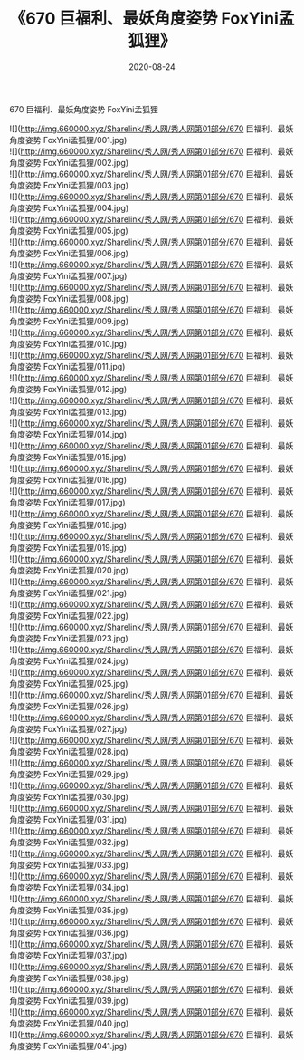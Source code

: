 ﻿---
layout: post
title:  《670 巨福利、最妖角度姿势 FoxYini孟狐狸》
date:   2020-08-24
img: http://img.660000.xyz/Sharelink/秀人网/秀人网第01部分/670 巨福利、最妖角度姿势 FoxYini孟狐狸/000.jpg
categories: [美女, 清纯, 唯美]
---

670 巨福利、最妖角度姿势 FoxYini孟狐狸

  ![](http://img.660000.xyz/Sharelink/秀人网/秀人网第01部分/670 巨福利、最妖角度姿势 FoxYini孟狐狸/001.jpg) <br> ![](http://img.660000.xyz/Sharelink/秀人网/秀人网第01部分/670 巨福利、最妖角度姿势 FoxYini孟狐狸/002.jpg) <br> ![](http://img.660000.xyz/Sharelink/秀人网/秀人网第01部分/670 巨福利、最妖角度姿势 FoxYini孟狐狸/003.jpg) <br> ![](http://img.660000.xyz/Sharelink/秀人网/秀人网第01部分/670 巨福利、最妖角度姿势 FoxYini孟狐狸/004.jpg) <br> ![](http://img.660000.xyz/Sharelink/秀人网/秀人网第01部分/670 巨福利、最妖角度姿势 FoxYini孟狐狸/005.jpg) <br> ![](http://img.660000.xyz/Sharelink/秀人网/秀人网第01部分/670 巨福利、最妖角度姿势 FoxYini孟狐狸/006.jpg) <br> ![](http://img.660000.xyz/Sharelink/秀人网/秀人网第01部分/670 巨福利、最妖角度姿势 FoxYini孟狐狸/007.jpg) <br> ![](http://img.660000.xyz/Sharelink/秀人网/秀人网第01部分/670 巨福利、最妖角度姿势 FoxYini孟狐狸/008.jpg) <br> ![](http://img.660000.xyz/Sharelink/秀人网/秀人网第01部分/670 巨福利、最妖角度姿势 FoxYini孟狐狸/009.jpg) <br> ![](http://img.660000.xyz/Sharelink/秀人网/秀人网第01部分/670 巨福利、最妖角度姿势 FoxYini孟狐狸/010.jpg) <br> ![](http://img.660000.xyz/Sharelink/秀人网/秀人网第01部分/670 巨福利、最妖角度姿势 FoxYini孟狐狸/011.jpg) <br> ![](http://img.660000.xyz/Sharelink/秀人网/秀人网第01部分/670 巨福利、最妖角度姿势 FoxYini孟狐狸/012.jpg) <br> ![](http://img.660000.xyz/Sharelink/秀人网/秀人网第01部分/670 巨福利、最妖角度姿势 FoxYini孟狐狸/013.jpg) <br> ![](http://img.660000.xyz/Sharelink/秀人网/秀人网第01部分/670 巨福利、最妖角度姿势 FoxYini孟狐狸/014.jpg) <br> ![](http://img.660000.xyz/Sharelink/秀人网/秀人网第01部分/670 巨福利、最妖角度姿势 FoxYini孟狐狸/015.jpg) <br> ![](http://img.660000.xyz/Sharelink/秀人网/秀人网第01部分/670 巨福利、最妖角度姿势 FoxYini孟狐狸/016.jpg) <br> ![](http://img.660000.xyz/Sharelink/秀人网/秀人网第01部分/670 巨福利、最妖角度姿势 FoxYini孟狐狸/017.jpg) <br> ![](http://img.660000.xyz/Sharelink/秀人网/秀人网第01部分/670 巨福利、最妖角度姿势 FoxYini孟狐狸/018.jpg) <br> ![](http://img.660000.xyz/Sharelink/秀人网/秀人网第01部分/670 巨福利、最妖角度姿势 FoxYini孟狐狸/019.jpg) <br> ![](http://img.660000.xyz/Sharelink/秀人网/秀人网第01部分/670 巨福利、最妖角度姿势 FoxYini孟狐狸/020.jpg) <br> ![](http://img.660000.xyz/Sharelink/秀人网/秀人网第01部分/670 巨福利、最妖角度姿势 FoxYini孟狐狸/021.jpg) <br> ![](http://img.660000.xyz/Sharelink/秀人网/秀人网第01部分/670 巨福利、最妖角度姿势 FoxYini孟狐狸/022.jpg) <br> ![](http://img.660000.xyz/Sharelink/秀人网/秀人网第01部分/670 巨福利、最妖角度姿势 FoxYini孟狐狸/023.jpg) <br> ![](http://img.660000.xyz/Sharelink/秀人网/秀人网第01部分/670 巨福利、最妖角度姿势 FoxYini孟狐狸/024.jpg) <br> ![](http://img.660000.xyz/Sharelink/秀人网/秀人网第01部分/670 巨福利、最妖角度姿势 FoxYini孟狐狸/025.jpg) <br> ![](http://img.660000.xyz/Sharelink/秀人网/秀人网第01部分/670 巨福利、最妖角度姿势 FoxYini孟狐狸/026.jpg) <br> ![](http://img.660000.xyz/Sharelink/秀人网/秀人网第01部分/670 巨福利、最妖角度姿势 FoxYini孟狐狸/027.jpg) <br> ![](http://img.660000.xyz/Sharelink/秀人网/秀人网第01部分/670 巨福利、最妖角度姿势 FoxYini孟狐狸/028.jpg) <br> ![](http://img.660000.xyz/Sharelink/秀人网/秀人网第01部分/670 巨福利、最妖角度姿势 FoxYini孟狐狸/029.jpg) <br> ![](http://img.660000.xyz/Sharelink/秀人网/秀人网第01部分/670 巨福利、最妖角度姿势 FoxYini孟狐狸/030.jpg) <br> ![](http://img.660000.xyz/Sharelink/秀人网/秀人网第01部分/670 巨福利、最妖角度姿势 FoxYini孟狐狸/031.jpg) <br> ![](http://img.660000.xyz/Sharelink/秀人网/秀人网第01部分/670 巨福利、最妖角度姿势 FoxYini孟狐狸/032.jpg) <br> ![](http://img.660000.xyz/Sharelink/秀人网/秀人网第01部分/670 巨福利、最妖角度姿势 FoxYini孟狐狸/033.jpg) <br> ![](http://img.660000.xyz/Sharelink/秀人网/秀人网第01部分/670 巨福利、最妖角度姿势 FoxYini孟狐狸/034.jpg) <br> ![](http://img.660000.xyz/Sharelink/秀人网/秀人网第01部分/670 巨福利、最妖角度姿势 FoxYini孟狐狸/035.jpg) <br> ![](http://img.660000.xyz/Sharelink/秀人网/秀人网第01部分/670 巨福利、最妖角度姿势 FoxYini孟狐狸/036.jpg) <br> ![](http://img.660000.xyz/Sharelink/秀人网/秀人网第01部分/670 巨福利、最妖角度姿势 FoxYini孟狐狸/037.jpg) <br> ![](http://img.660000.xyz/Sharelink/秀人网/秀人网第01部分/670 巨福利、最妖角度姿势 FoxYini孟狐狸/038.jpg) <br> ![](http://img.660000.xyz/Sharelink/秀人网/秀人网第01部分/670 巨福利、最妖角度姿势 FoxYini孟狐狸/039.jpg) <br> ![](http://img.660000.xyz/Sharelink/秀人网/秀人网第01部分/670 巨福利、最妖角度姿势 FoxYini孟狐狸/040.jpg) <br> ![](http://img.660000.xyz/Sharelink/秀人网/秀人网第01部分/670 巨福利、最妖角度姿势 FoxYini孟狐狸/041.jpg) <br>